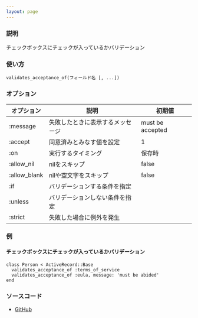 ```yaml
---
layout: page
---
```

### 説明
チェックボックスにチェックが入っているかバリデーション

### 使い方
    validates_acceptance_of(フィールド名 [, ...])

### オプション

オプション        | 説明                      | 初期値
-------------|-------------------------|-----------------
:message     | 失敗したときに表示するメッセージ | must be accepted
:accept      | 同意済みとみなす値を設定        | 1
:on          | 実行するタイミング         | 保存時
:allow_nil   | nilをスキップ             | false
:allow_blank | nilや空文字をスキップ              | false
:if          | バリデーションする条件を指定           |
:unless      | バリデーションしない条件を指定          |
:strict      | 失敗した場合に例外を発生 |

### 例
#### チェックボックスにチェックが入っているかバリデーション
    class Person < ActiveRecord::Base
      validates_acceptance_of :terms_of_service
      validates_acceptance_of :eula, message: 'must be abided'
    end

### ソースコード
* [GitHub](https://github.com/rails/rails/blob/0df1f914104073b70f8d8976d0d5adc3b2a1e44e/activemodel/lib/active_model/validations/acceptance.rb#L50)